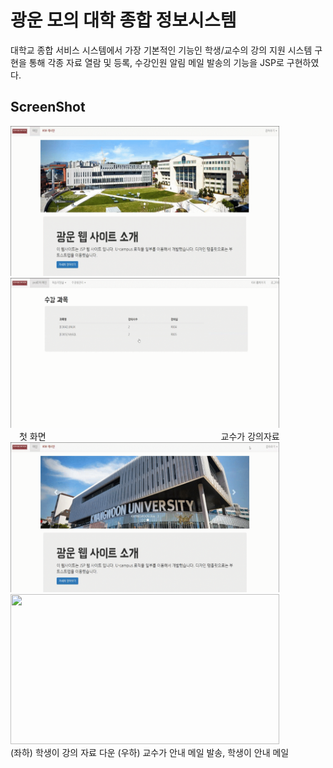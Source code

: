 # 광운 모의 대학 종합 정보시스템 
대학교 종합 서비스 시스템에서 가장 기본적인 기능인 학생/교수의 강의 지원 시스템 구현을 통해 각종 자료 열람 및 등록, 수강인원 알림 메일 발송의 기능을 JSP로 구현하였다.

ScreenShot
----------------
<div>
  <img src="./readme_images/1.UI.gif" width= "430" height="240"> 
  <img src="./readme_images/2.강의자료등록.gif" width= "430" height="240">
 </div>
&emsp;첫 화면&emsp;&emsp;&emsp;&emsp;&emsp;&emsp;&emsp;&emsp;&emsp;&emsp;&emsp;&emsp;&emsp;&emsp;&emsp;&emsp;&emsp;&emsp;&emsp;&emsp;교수가 강의자료 
</div>
<div>  
  <img src="./readme_images/3.강의자료다운.gif" width= "430" height="240"> 
  <img src="./readme_images/4.안내메일.gif" width= "430" height="240">
</div>
(좌하) 학생이 강의 자료 다운 (우하) 교수가 안내 메일 발송, 학생이 안내 메일  
